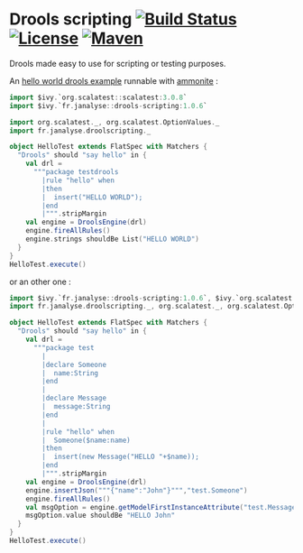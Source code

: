 # Drools scripting [![Build Status][travisImg]][travisLink] [![License][licenseImg]][licenseLink] [![Maven][mavenImg]][mavenLink]
Drools made easy to use for scripting or testing purposes.

An [hello world drools example](https://gist.github.com/dacr/6921d569fd33182da358d6a8e383aa0a) runnable with [ammonite](http://ammonite.io/) :

```scala
import $ivy.`org.scalatest::scalatest:3.0.8`
import $ivy.`fr.janalyse::drools-scripting:1.0.6`

import org.scalatest._, org.scalatest.OptionValues._
import fr.janalyse.droolscripting._

object HelloTest extends FlatSpec with Matchers {
  "Drools" should "say hello" in {
    val drl =
      """package testdrools
        |rule "hello" when
        |then
        |  insert("HELLO WORLD");
        |end
        |""".stripMargin
    val engine = DroolsEngine(drl)
    engine.fireAllRules()
    engine.strings shouldBe List("HELLO WORLD")
  }
}
HelloTest.execute()
```

or an other one :

```scala
import $ivy.`fr.janalyse::drools-scripting:1.0.6`, $ivy.`org.scalatest::scalatest:3.0.8`
import fr.janalyse.droolscripting._, org.scalatest._, org.scalatest.OptionValues._

object HelloTest extends FlatSpec with Matchers {
  "Drools" should "say hello" in {
    val drl =
      """package test
        |
        |declare Someone
        |  name:String
        |end
        |
        |declare Message
        |  message:String
        |end
        |
        |rule "hello" when
        |  Someone($name:name)
        |then
        |  insert(new Message("HELLO "+$name));
        |end
        |""".stripMargin
    val engine = DroolsEngine(drl)
    engine.insertJson("""{"name":"John"}""","test.Someone")
    engine.fireAllRules()
    val msgOption = engine.getModelFirstInstanceAttribute("test.Message", "message")
    msgOption.value shouldBe "HELLO John"
  }
}
HelloTest.execute()
```

[travisImg]: https://img.shields.io/travis/dacr/drools-scripting.svg
[travisImg2]: https://travis-ci.org/dacr/drools-scripting.png?branch=master
[travisLink]:https://travis-ci.org/dacr/drools-scripting

[mavenImg]: https://img.shields.io/maven-central/v/fr.janalyse/drools-scripting_2.13.svg
[mavenImg2]: https://maven-badges.herokuapp.com/maven-central/fr.janalyse/drools-scripting_2.13/badge.svg
[mavenLink]: https://search.maven.org/#search%7Cga%7C1%7Cfr.janalyse.drools-scripting

[licenseImg]: https://img.shields.io/github/license/dacr/drools-scripting.svg
[licenseImg2]: https://img.shields.io/:license-apache2-blue.svg
[licenseLink]: LICENSE
